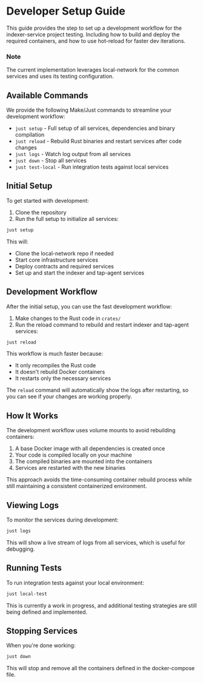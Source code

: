 # Developer Setup Guide

This guide provides the step to set up a development workflow for the indexer-service project testing.
Including how to build and deploy the required containers, and how to use hot-reload for faster dev iterations.

### Note

The current implementation leverages local-network for the common services and uses its testing configuration.

## Available Commands

We provide the following Make/Just commands to streamline your development workflow:

- `just setup` - Full setup of all services, dependencies and binary compilation
- `just reload` - Rebuild Rust binaries and restart services after code changes
- `just logs` - Watch log output from all services
- `just down` - Stop all services
- `just test-local` - Run integration tests against local services

## Initial Setup

To get started with development:

1. Clone the repository
2. Run the full setup to initialize all services:

```bash
just setup
```

This will:

- Clone the local-network repo if needed
- Start core infrastructure services
- Deploy contracts and required services
- Set up and start the indexer and tap-agent services

## Development Workflow

After the initial setup, you can use the fast development workflow:

1. Make changes to the Rust code in `crates/`
2. Run the reload command to rebuild and restart indexer and tap-agent services:

```bash
just reload
```

This workflow is much faster because:

- It only recompiles the Rust code
- It doesn't rebuild Docker containers
- It restarts only the necessary services

The `reload` command will automatically show the logs after restarting, so you can see if your changes are working properly.

## How It Works

The development workflow uses volume mounts to avoid rebuilding containers:

1. A base Docker image with all dependencies is created once
2. Your code is compiled locally on your machine
3. The compiled binaries are mounted into the containers
4. Services are restarted with the new binaries

This approach avoids the time-consuming container rebuild process while still maintaining a consistent containerized environment.

## Viewing Logs

To monitor the services during development:

```bash
just logs
```

This will show a live stream of logs from all services, which is useful for debugging.

## Running Tests

To run integration tests against your local environment:

```bash
just local-test
```

This is currently a work in progress, and additional testing strategies are still being defined and implemented.

## Stopping Services

When you're done working:

```bash
just down
```

This will stop and remove all the containers defined in the docker-compose file.
